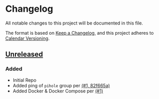 # Changelog

All notable changes to this project will be documented in this file.

The format is based on [Keep a Changelog](https://keepachangelog.com/en/1.0.0/),
and this project adheres to [Calendar Versioning](https://calver.org/).

## [Unreleased]

### Added

- Initial Repo
- Added ping of `pihole` group per [(#1, 82f665a)](https://github.com/iancleary/ansible-home-network/pull/1/commits/82f665a7e0e7d45cf519c6e2bd00e6577afe11d1)
- Added Docker & Docker Compose per [(#1)](https://github.com/iancleary/ansible-home-network/pull/1)

[Unreleased]: https://github.com/iancleary/ansible-home-network/compare/v2020.1.0...HEAD
[2020.1.0]: https://github.com/iancleary/ansible-home-network/releases/tag/v2020.1.0
